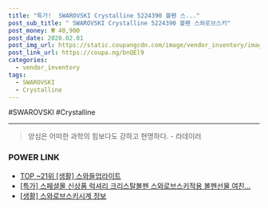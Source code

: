```yaml
--- 
title: "특가!  SWAROVSKI Crystalline 5224390 볼펜 스..." 
post_sub_title: " SWAROVSKI Crystalline 5224390 볼펜 스와로브스키" 
post_money: ₩ 40,900 
post_date: 2020.02.01 
post_img_url: https://static.coupangcdn.com/image/vendor_inventory/images/2018/03/28/11/6/684f6c99-5fb7-4f40-998a-e615c3e0c563.jpg 
post_link_url: https://coupa.ng/bnQEl9 
categories: 
  - vendor_inventory 
tags: 
  - SWAROVSKI 
  - Crystalline 
--- 
```

  #SWAROVSKI #Crystalline 
<hr> 

> 양심은 어떠한 과학의 힘보다도 강하고 현명하다. - 라데이러 


### POWER LINK

* <a href="https://blog.naver.com/an0733/221785280080" target="_blank"> TOP ~21위 [생활] 스와들업라이트</a>
* <a href="https://blog.naver.com/an0733/221792558850" target="_blank">[특가] 스페셜몰 신상품 럭셔리 크리스탈볼펜 스와로브스키적용 볼펜선물 여친...</a>
* <a href="https://blog.naver.com/fasyy4321/221766125121" target="_blank"> [생활] 스와로브스키시계 정보 </a>

